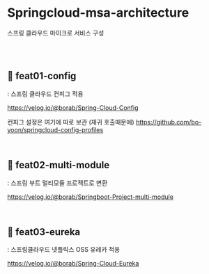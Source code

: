 # Springcloud-msa-architecture
스프링 클라우드 마이크로 서비스 구성


<br>
<br>

## 🤔 feat01-config
: 스프링 클라우드 컨피그 적용

https://velog.io/@borab/Spring-Cloud-Config

컨피그 설정은 여기에 따로 보관 (재귀 호출때문에)
https://github.com/bo-yoon/springcloud-config-profiles

<br>

## 🤔 feat02-multi-module
: 스프링 부트 멀티모듈 프로젝트로 변환

https://velog.io/@borab/Springboot-Project-multi-module

<br>

## 🤔 feat03-eureka
: 스프링클라우드 넷플릭스 OSS 유레카 적용

https://velog.io/@borab/Spring-Cloud-Eureka
